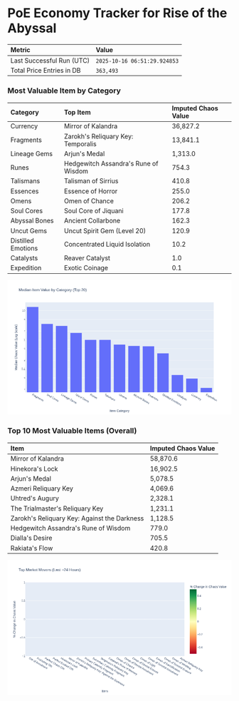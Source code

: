 # PoE Economy Tracker for Rise of the Abyssal

<!-- START_MAINTENANCE -->
| Metric | Value |
|:---|:---|
| Last Successful Run (UTC) | `2025-10-16 06:51:29.924853` |
| Total Price Entries in DB | `363,493` |

<!-- END_MAINTENANCE -->

<!-- START_DATAFRAME_DEBUG -->
<!-- END_DATAFRAME_DEBUG -->

<!-- START_CATEGORY_ANALYSIS -->
### Most Valuable Item by Category
| Category | Top Item | Imputed Chaos Value |
| :--- | :--- | :--- |
| Currency | Mirror of Kalandra | 36,827.2 |
| Fragments | Zarokh's Reliquary Key: Temporalis | 13,841.1 |
| Lineage Gems | Arjun's Medal | 1,313.0 |
| Runes | Hedgewitch Assandra's Rune of Wisdom | 754.3 |
| Talismans | Talisman of Sirrius | 410.8 |
| Essences | Essence of Horror | 255.0 |
| Omens | Omen of Chance | 206.2 |
| Soul Cores | Soul Core of Jiquani | 177.8 |
| Abyssal Bones | Ancient Collarbone | 162.3 |
| Uncut Gems | Uncut Spirit Gem (Level 20) | 120.9 |
| Distilled Emotions | Concentrated Liquid Isolation | 10.2 |
| Catalysts | Reaver Catalyst | 1.0 |
| Expedition | Exotic Coinage | 0.1 |


![Category Analysis Chart](charts/category_analysis.png)
<!-- END_ANALYSIS -->

<!-- START_ANALYSIS -->
### Top 10 Most Valuable Items (Overall)
| Item | Imputed Chaos Value |
| :--- | :--- |
| Mirror of Kalandra | 58,870.6 |
| Hinekora's Lock | 16,902.5 |
| Arjun's Medal | 5,078.5 |
| Azmeri Reliquary Key | 4,069.6 |
| Uhtred's Augury | 2,328.1 |
| The Trialmaster's Reliquary Key | 1,231.1 |
| Zarokh's Reliquary Key: Against the Darkness | 1,128.5 |
| Hedgewitch Assandra's Rune of Wisdom | 779.0 |
| Dialla's Desire | 705.5 |
| Rakiata's Flow | 420.8 |


![Market Movers Chart](charts/market_movers.png)
<!-- END_ANALYSIS -->
